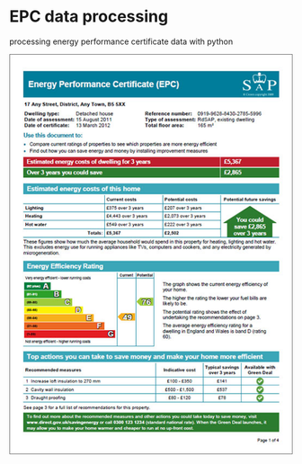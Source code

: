 # EPC data processing 
processing energy performance certificate data with python


![](epc_%20example.png)
